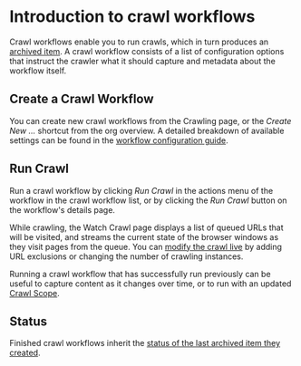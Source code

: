 # Introduction to crawl workflows

Crawl workflows enable you to run crawls, which in turn produces an [archived item](./archived-items.md). A crawl workflow consists of a list of configuration options that instruct the crawler what it should capture and metadata about the workflow itself.

## Create a Crawl Workflow

You can create new crawl workflows from the Crawling page, or the  _Create New ..._ shortcut from the org overview. A detailed breakdown of available settings can be found in the [workflow configuration guide](workflow-setup.md).

## Run Crawl

Run a crawl workflow by clicking _Run Crawl_ in the actions menu of the workflow in the crawl workflow list, or by clicking the _Run Crawl_ button on the workflow's details page.

While crawling, the Watch Crawl page displays a list of queued URLs that will be visited, and streams the current state of the browser windows as they visit pages from the queue. You can [modify the crawl live](./running-crawl.md) by adding URL exclusions or changing the number of crawling instances.

Running a crawl workflow that has successfully run previously can be useful to capture content as it changes over time, or to run with an updated [Crawl Scope](workflow-setup.md#scope).

## Status

Finished crawl workflows inherit the [status of the last archived item they created](archived-items.md#status).